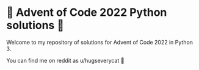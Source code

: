 # 🎄 Advent of Code 2022 Python solutions 🎄

Welcome to my repository of solutions for Advent of Code 2022 in Python 3.

You can find me on reddit as u/hugseverycat 🤶
